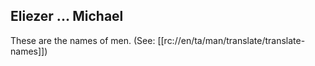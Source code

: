 ## Eliezer ... Michael ##

These are the names of men. (See: [[rc://en/ta/man/translate/translate-names]])